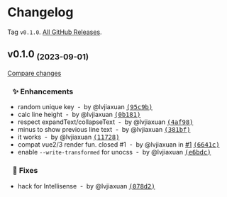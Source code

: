 # Changelog

Tag `v0.1.0`. [All GitHub Releases](https://github.com/lvjiaxuan/vue-text-collapse/releases).

## v0.1.0 <sub>(2023-09-01)</sub>
[Compare changes](https://github.com/lvjiaxuan/vue-text-collapse/compare/...v0.1.0)

### &nbsp;&nbsp;&nbsp;✨ Enhancements

- random unique key &nbsp;-&nbsp; by @lvjiaxuan [<samp>(95c9b)</samp>](https://github.com/lvjiaxuan/vue-text-collapse/commit/95c9b4f)
- calc line height &nbsp;-&nbsp; by @lvjiaxuan [<samp>(0b181)</samp>](https://github.com/lvjiaxuan/vue-text-collapse/commit/0b181bf)
- respect expandText/collapseText &nbsp;-&nbsp; by @lvjiaxuan [<samp>(4af98)</samp>](https://github.com/lvjiaxuan/vue-text-collapse/commit/4af98a8)
- minus to show previous line text &nbsp;-&nbsp; by @lvjiaxuan [<samp>(381bf)</samp>](https://github.com/lvjiaxuan/vue-text-collapse/commit/381bfd9)
- it works &nbsp;-&nbsp; by @lvjiaxuan [<samp>(11728)</samp>](https://github.com/lvjiaxuan/vue-text-collapse/commit/11728e4)
- compat vue2/3 render fun. closed #1 &nbsp;-&nbsp; by @lvjiaxuan in [#1](https://github.com/lvjiaxuan/vue-text-collapse/issues/1) [<samp>(6641c)</samp>](https://github.com/lvjiaxuan/vue-text-collapse/commit/6641cbb)
- enable `--write-transformed` for unocss &nbsp;-&nbsp; by @lvjiaxuan [<samp>(e6bdc)</samp>](https://github.com/lvjiaxuan/vue-text-collapse/commit/e6bdc49)

### &nbsp;&nbsp;&nbsp;🐛 Fixes

- hack for Intellisense &nbsp;-&nbsp; by @lvjiaxuan [<samp>(078d2)</samp>](https://github.com/lvjiaxuan/vue-text-collapse/commit/078d2ed)